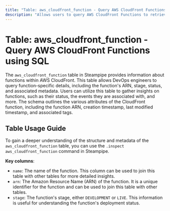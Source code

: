 ```yaml
---
title: "Table: aws_cloudfront_function - Query AWS CloudFront Functions using SQL"
description: "Allows users to query AWS CloudFront Functions to retrieve detailed information about each function, including its ARN, stage, status, and more."
---
```


# Table: aws_cloudfront_function - Query AWS CloudFront Functions using SQL

The `aws_cloudfront_function` table in Steampipe provides information about functions within AWS CloudFront. This table allows DevOps engineers to query function-specific details, including the function's ARN, stage, status, and associated metadata. Users can utilize this table to gather insights on functions, such as their status, the events they are associated with, and more. The schema outlines the various attributes of the CloudFront function, including the function ARN, creation timestamp, last modified timestamp, and associated tags.

## Table Usage Guide

To gain a deeper understanding of the structure and metadata of the `aws_cloudfront_function` table, you can use the `.inspect aws_cloudfront_function` command in Steampipe.

**Key columns**:

- `name`: The name of the function. This column can be used to join this table with other tables for more detailed insights.
- `arn`: The Amazon Resource Name (ARN) of the function. It is a unique identifier for the function and can be used to join this table with other tables.
- `stage`: The function's stage, either `DEVELOPMENT` or `LIVE`. This information is useful for understanding the function's deployment status.